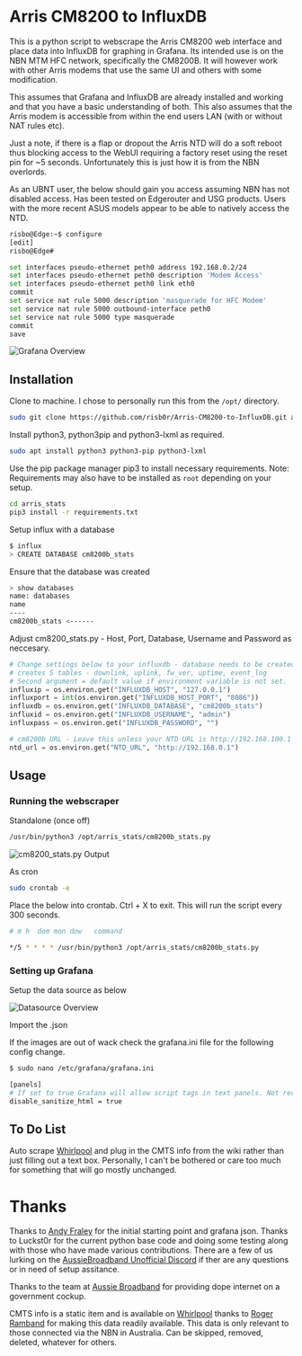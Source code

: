 
# Arris CM8200 to InfluxDB

This is a python script to webscrape the Arris CM8200 web interface and place data into InfluxDB for graphing in Grafana. Its intended use is on the NBN MTM HFC network, specifically the CM8200B. It will however work with other Arris modems that use the same UI and others with some modification.

This assumes that Grafana and InfluxDB are already installed and working and that you have a basic understanding of both.
This also assumes that the Arris modem is accessible from within the end users LAN (with or without NAT rules etc).

Just a note, if there is a flap or dropout the Arris NTD will do a soft reboot thus blocking access to the WebUI requiring a factory reset using the reset pin for ~5 seconds. Unfortunately this is just how it is from the NBN overlords.

As an UBNT user, the below should gain you access assuming NBN has not disabled access. Has been tested on Edgerouter and USG products.
Users with the more recent ASUS models appear to be able to natively access the NTD.
```bash
risbo@Edge:~$ configure
[edit]
risbo@Edge#

set interfaces pseudo-ethernet peth0 address 192.168.0.2/24
set interfaces pseudo-ethernet peth0 description 'Modem Access'
set interfaces pseudo-ethernet peth0 link eth0
commit
set service nat rule 5000 description 'masquerade for HFC Modem'
set service nat rule 5000 outbound-interface peth0
set service nat rule 5000 type masquerade
commit
save
```
![Grafana Overview](https://raw.githubusercontent.com/risb0r/Arris-CM8200-to-InfluxDB/master/images/overview.png)

## Installation

Clone to machine. I chose to personally run this from the `/opt/` directory.
```bash
sudo git clone https://github.com/risb0r/Arris-CM8200-to-InfluxDB.git arris_stats
```

Install python3, python3pip and python3-lxml as required.
```bash
sudo apt install python3 python3-pip python3-lxml
```
Use the pip package manager pip3 to install necessary requirements.
Note: Requirements may also have to be installed as `root` depending on your setup.
```bash
cd arris_stats
pip3 install -r requirements.txt
```

Setup influx with a database
```bash
$ influx
> CREATE DATABASE cm8200b_stats
```
Ensure that the database was created
```bash
> show databases
name: databases
name
----
cm8200b_stats <------
```

Adjust cm8200_stats.py - Host, Port, Database, Username and Password as neccesary.
```python
# Change settings below to your influxdb - database needs to be created or existing db
# creates 5 tables - downlink, uplink, fw_ver, uptime, event_log
# Second argument = default value if environment variable is not set.
influxip = os.environ.get("INFLUXDB_HOST", "127.0.0.1")
influxport = int(os.environ.get("INFLUXDB_HOST_PORT", "8086"))
influxdb = os.environ.get("INFLUXDB_DATABASE", "cm8200b_stats")
influxid = os.environ.get("INFLUXDB_USERNAME", "admin")
influxpass = os.environ.get("INFLUXDB_PASSWORD", "")

# cm8200b URL - Leave this unless your NTD URL is http://192.168.100.1
ntd_url = os.environ.get("NTD_URL", "http://192.168.0.1")
```

## Usage
### Running the webscraper

Standalone (once off)
```bash
/usr/bin/python3 /opt/arris_stats/cm8200b_stats.py
```

![cm8200_stats.py Output](https://raw.githubusercontent.com/risb0r/Arris-CM8200-to-InfluxDB/master/images/output.png)

As cron
```bash
sudo crontab -e
```
Place the below into crontab. Ctrl + X to exit.
This will run the script every 300 seconds.
```bash
# m h  dom mon dow   command

*/5 * * * * /usr/bin/python3 /opt/arris_stats/cm8200b_stats.py
```

### Setting up Grafana

Setup the data source as below

![Datasource Overview](https://raw.githubusercontent.com/risb0r/Arris-CM8200-to-InfluxDB/master/images/datasource.png)


Import the .json

If the images are out of wack check the grafana.ini file for the following config change.
```bash
$ sudo nano /etc/grafana/grafana.ini

[panels]
# If set to true Grafana will allow script tags in text panels. Not recommended as it enable XSS vulnerabilities.
disable_sanitize_html = true
```
## To Do List        

Auto scrape [Whirlpool](https://whirlpool.net.au/wiki/cmts-upgrades) and plug in the CMTS info from the wiki rather than just filling out a text box. Personally, I can't be bothered or care too much for something that will go mostly unchanged.

# Thanks
Thanks to [Andy Fraley](https://github.com/andrewfraley/arris_cable_modem_stats) for the initial starting point and grafana json.
Thanks to Luckst0r for the current python base code and doing some testing along with those who have made various contributions.
There are a few of us lurking on the [AussieBroadband Unofficial Discord](https://forums.whirlpool.net.au/archive/2713195) if ther are any questions or in need of setup assitance.

Thanks to the team at [Aussie Broadband](https://www.aussiebroadband.com.au/) for providing dope internet on a government cockup.

CMTS info is a static item and is available on [Whirlpool](https://whirlpool.net.au/wiki/cmts-upgrades) thanks to [Roger Ramband](https://forums.whirlpool.net.au/user/117375) for making this data readily available. This data is only relevant to those connected via the NBN in Australia. Can be skipped, removed, deleted, whatever for others.
